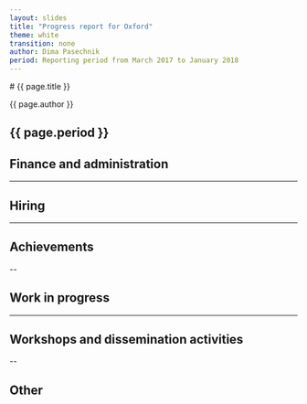 ```yaml
---
layout: slides
title: "Progress report for Oxford"
theme: white
transition: none
author: Dima Pasechnik
period: Reporting period from March 2017 to January 2018
---
```


<section data-markdown data-separator="^---\n" data-separator-vertical="^--\n">
# {{ page.title }}

{{ page.author }}


{{ page.period }}
---

## Finance and administration



---
## Hiring


---
## Achievements




--
## Work in progress


---
## Workshops and dissemination activities


--
## Other



</section>
